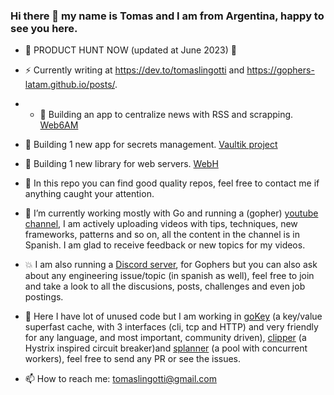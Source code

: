 ### Hi there 👋 my name is Tomas and I am from Argentina, happy to see you here.

- 👾 PRODUCT HUNT NOW (updated at June 2023) 👾

- ⚡ Currently writing at https://dev.to/tomaslingotti and https://gophers-latam.github.io/posts/.

- - 🚀 Building an app to centralize news with RSS and scrapping. [Web6AM](https://web6am.com/)  

- 🚀 Building 1 new app for secrets management. [Vaultik project](https://github.com/tomiok/vaultik)

- 🚀 Building 1 new library for web servers. [WebH](https://github.com/tomiok/webh) 

- 💯 In this repo you can find good quality repos, feel free to contact me if anything caught your attention.

- 🔭 I’m currently working mostly with Go and running a (gopher) [youtube channel](https://youtube.com/tomaslingotti), I am 
   actively uploading videos with tips, techniques, new frameworks, patterns and so on, all the 
   content in the channel is in Spanish. I am glad to receive feedback or new topics for my videos.

- 💥 I am also running a [Discord server](https://discord.io/go-latam), for Gophers but you can also ask about any engineering issue/topic (in spanish as well), feel free to join and take a look to all the discusions, posts, challenges and even job postings.

- 🌱 Here I have lot of unused code but I am working in [goKey](https://github.com/tomiok/gokey) (a key/value superfast cache, with 3 interfaces (cli, tcp and HTTP) and very friendly for any language, and most important, community driven), [clipper](https://github.com/tomiok/clipper) (a Hystrix inspired circuit breaker)and [splanner](https://github.com/tomiok/splanner) (a pool with concurrent workers), feel free to send any PR or see the issues.

- 📫 How to reach me: tomaslingotti@gmail.com
